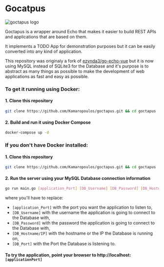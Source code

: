 # Gocatpus

![goctapus logo](https://preview.ibb.co/g4botc/Polpo_disegno.png)

Goctapus is a wrapper around Echo that makes it easier to build REST APIs and applications that are based on them.

It implements a TODO App for demonstration purposes but it can be easily converted into any kind of application.

This repository was originaly a fork of [ezynda3/go-echo-vue](https://github.com/ezynda3/go-echo-vue) but it is now using MySQL instead of SQLite3 for the Database and it's purpose is to abstract as many things as possible to make the development of web applications as fast and easy as possible.

### To get it running using Docker:

#### 1. Clone this repository
```bash
git clone https://github.com/Kamaropoulos/goctapus.git && cd goctapus
```


#### 2. Build and run it using Docker Compose
```bash
docker-compose up -d
```

### If you don't have Docker installed:

#### 1. Clone this repository
```bash
git clone https://github.com/Kamaropoulos/goctapus.git && cd goctapus
```

#### 2. Run the server using your MySQL Database connection information
```bash
go run main.go [application_Port] [DB_Username] [DB_Password] [DB_Hostname/IP] [DB_PORT]
```

where you'll have to replace:
- `[application_Port]` with the port you want the application to listen to,
- `[DB_Username]` with the username the application is going to connect to the Database with,
- `[DB_Password]` with the password the application is going to connect to the Database with,
- `[DB_Hostname/IP]` with the hostname or the IP the Database is running on,
- `[DB_Port]` with the Port the Database is listening to.

#### To try the application, point your browser to http://localhost:`[applicationPort]`

